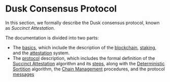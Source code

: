 # Dusk Consensus Protocol
In this section, we formally describe the Dusk consensus protocol, known as *Succinct Attestation*.

The documentation is divided into two parts:

 - The [basics](basics), which include the description of the [blockchain](basics/blockchain.md), [staking](basics/staking.md), and the [attestation](basics/attestation.md) system.
 - The [protocol](protocol) description, which includes the formal definition of the [Succinct Attestation](protocol/succinct-attestation.md) algorithm and its [steps](protocol/steps), along with the [Deterministic Sortition](protocol/sortition.md) algorithm, the [Chain Management](protocol/chain-management) procedures, and the protocol [messages](protocol/messages.md)
